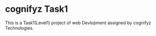 # cognifyz Task1
This is a Task1(Level1) project of web Devlopment assigned by cognifyz Technologies.
